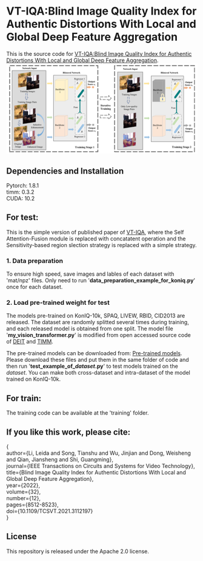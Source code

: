 # VT-IQA:Blind Image Quality Index for Authentic Distortions With Local and Global Deep Feature Aggregation
This is the source code for [VT-IQA:Blind Image Quality Index for Authentic Distortions With Local and Global Deep Feature Aggregation](https://ieeexplore.ieee.org/document/9536693).![VT-IQA Framework](https://github.com/esnthere/IEIT/blob/main/framework.png)

## Dependencies and Installation
Pytorch: 1.8.1  
timm: 0.3.2  
CUDA: 10.2  

## For test:
This is the simple version of published paper of  [VT-IQA](https://ieeexplore.ieee.org/document/9536693), where the Self Attention-Fusion module is replaced with concatatent operation and the Sensitivity-based region slection strategy is replaced with a simple strategy.  
### 1. Data preparation  
   To ensure high speed, save images and lables of each dataset with 'mat/npz' files. Only need to run '**data_preparation_example_for_koniq.py**' once for each dataset. 
   
### 2. Load pre-trained weight for test  
   The models pre-trained on KonIQ-10k, SPAQ, LIVEW, RBID, CID2013 are released. The dataset are randomly splitted several times during training, and each released model is obtained from one split. The model file '**my_vision_transformer.py**' is modified from open accessed source code of [DEIT](https://github.com/facebookresearch/deit) and [TIMM](https://github.com/huggingface/pytorch-image-models/tree/main/timm). 
   
   The pre-trained models can be downloaded from: [Pre-trained models](https://pan.baidu.com/s/1IoGWFXKSi-ljYaWB6mOeaw?pwd=f4wv ). Please download these files and put them in the same folder of code and then run '**test_example_of_*dataset*.py**' to test models trained on the *dataset*. You can make both cross-dataset and intra-dataset of the model trained on KonIQ-10k.
   
   
## For train:  
The training code can be available at the 'training' folder.


## If you like this work, please cite:

{   
  author={Li, Leida and Song, Tianshu and Wu, Jinjian and Dong, Weisheng and Qian, Jiansheng and Shi, Guangming},  
  journal={IEEE Transactions on Circuits and Systems for Video Technology},   
  title={Blind Image Quality Index for Authentic Distortions With Local and Global Deep Feature Aggregation},   
  year={2022},  
  volume={32},  
  number={12},  
  pages={8512-8523},  
  doi={10.1109/TCSVT.2021.3112197}    
  }
  
## License
This repository is released under the Apache 2.0 license.  


